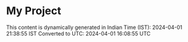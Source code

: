 # My Project

This content is dynamically generated in Indian Time (IST): 2024-04-01 21:38:55 IST
Converted to UTC: 2024-04-01 16:08:55 UTC
